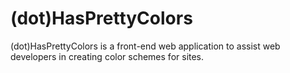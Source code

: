 # (dot)HasPrettyColors

(dot)HasPrettyColors is a front-end web application to assist web developers in creating color schemes for sites.
